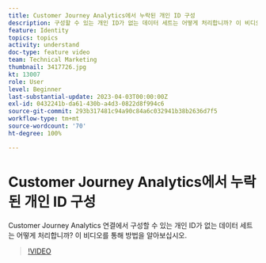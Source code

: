 ```yaml
---
title: Customer Journey Analytics에서 누락된 개인 ID 구성
description: 구성할 수 있는 개인 ID가 없는 데이터 세트는 어떻게 처리합니까? 이 비디오를 통해 방법을 알아보십시오.
feature: Identity
topics: topics
activity: understand
doc-type: feature video
team: Technical Marketing
thumbnail: 3417726.jpg
kt: 13007
role: User
level: Beginner
last-substantial-update: 2023-04-03T00:00:00Z
exl-id: 0432241b-da61-430b-a4d3-0822d8f994c6
source-git-commit: 293b317481c94a90c84a6c032941b38b2636d7f5
workflow-type: tm+mt
source-wordcount: '70'
ht-degree: 100%

---
```


# Customer Journey Analytics에서 누락된 개인 ID 구성

Customer Journey Analytics 연결에서 구성할 수 있는 개인 ID가 없는 데이터 세트는 어떻게 처리합니까? 이 비디오를 통해 방법을 알아보십시오.

>[!VIDEO](https://video.tv.adobe.com/v/3422075/?quality=12&learn=on&captions=kor)
